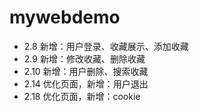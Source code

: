 # mywebdemo
* 2.8 新增：用户登录、收藏展示、添加收藏
* 2.9 新增：修改收藏、删除收藏
* 2.10 新增：用户删除、搜索收藏
* 2.14 优化页面，新增：用户退出
* 2.18 优化页面，新增：cookie
